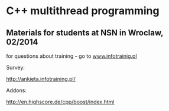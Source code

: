 C++ multithread programming
===========================

Materials for students at NSN in Wroclaw, 02/2014
-------------------------------------------------

for questions about training - go to www.infotrainig.pl

Survey:

http://ankieta.infotraining.pl/

Addons:

http://en.highscore.de/cpp/boost/index.html



